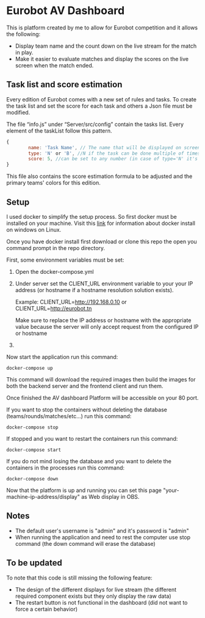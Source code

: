 # Eurobot AV Dashboard

This is platform created by me to allow for Eurobot competition and it allows the following:

- Display team name and the count down on the live stream for the match in play.
- Make it easier to evaluate matches and display the scores on the live screen when the match ended.

## Task list and score estimation

Every edition of Eurobot comes with a new set of rules and tasks. To create the task list and set the score for each task and others a Json file must be modified.

The file “info.js” under “Server/src/config” contain the tasks list. Every element of the taskList follow this pattern.

```js
{
        name: 'Task Name', // The name that will be displayed on screen.
        type: 'N' or 'B', //N if the task can be done multiple of times and B if it is a binary condition.
        score: 5, //can be set to any number (in case of type='N' it's the score of a single instance)
}
```

This file also contains the score estimation formula to be adjusted and the primary teams' colors for this edition.

## Setup

I used docker to simplify the setup process. So first docker must be installed on your machine. Visit this [link](https://docs.docker.com/desktop/) for information about docker install on windows on Linux.

Once you have docker install first download or clone this repo the open you command prompt in the repo directory.

First, some environment variables must be set:

1. Open the docker-compose.yml
2. Under server set the CLIENT_URL environment variable to your your IP address (or hostname if a hostname resolution solution exists).

   Example: CLIENT_URL=http://192.168.0.10 or CLIENT_URL=http://eurobot.tn

   Make sure to replace the IP address or hostname with the appropriate value because the server will only accept request from the configured IP or hostname

3.

Now start the application run this command:

```
docker-compose up
```

This command will download the required images then build the images for both the backend server and the frontend client and run them.

Once finished the AV dashboard Platform will be accessible on your 80 port.

If you want to stop the containers without deleting the database (teams/rounds/matches/etc…) run this command:

```
docker-compose stop
```

If stopped and you want to restart the containers run this command:

```
docker-compose start
```

If you do not mind losing the database and you want to delete the containers in the processes run this command:

```
docker-compose down
```

Now that the platform is up and running you can set this page "your-machine-ip-address/display" as Web display in OBS.

## Notes

- The default user's username is "admin" and it's password is "admin"
- When running the application and need to rest the computer use stop command (the down command will erase the database)

## To be updated

To note that this code is still missing the following feature:

- The design of the different displays for live stream (the different required component exists but they only display the raw data)
- The restart button is not functional in the dashboard (did not want to force a certain behavior)
